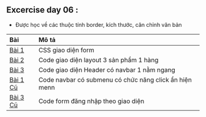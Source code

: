 ## Excercise day 06 :

- Được học về các thuộc tính border, kích thước, căn chỉnh văn bản

| Bài                                                                 | Mô tả                                                  |
| :------------------------------------------------------------------ | :----------------------------------------------------- |
| [Bài 1](https://buiduong2.github.io/F8-offline/day06/ex01-new.html) | CSS giao diện form                                     |
| [Bài 2](https://buiduong2.github.io/F8-offline/day06/ex02.html)     | Code giao diện layout 3 sản phẩm 1 hàng                |
| [Bài 3](https://buiduong2.github.io/F8-offline/day06/ex03-new.html) | Code giao diện Header có navbar 1 nằm ngang            |
| [Bài 1 Cũ](https://buiduong2.github.io/F8-offline/day06/ex01.html)  | Code navbar có submenu có chức năng click ẩn hiện menn |
| [Bài 3 Cũ](https://buiduong2.github.io/F8-offline/day06/ex03.html)  | Code form đăng nhập theo giao diện                     |